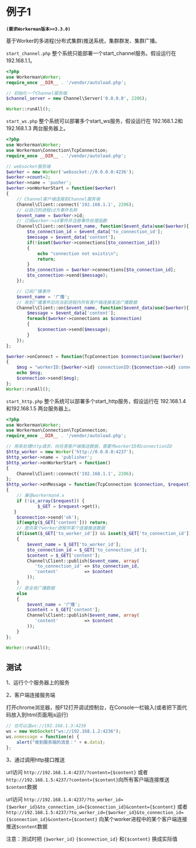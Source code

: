 # 例子1
**``` (要求Workerman版本>=3.3.0) ```**

基于Worker的多进程(分布式集群)推送系统，集群群发、集群广播。

`start_channel.php`
整个系统只能部署一个start_channel服务。假设运行在192.168.1.1。
```php
<?php
use Workerman\Worker;
require_once __DIR__ . '/vendor/autoload.php';

// 初始化一个Channel服务端
$channel_server = new Channel\Server('0.0.0.0', 2206);

Worker::runAll();
```

`start_ws.php`
整个系统可以部署多个start_ws服务，假设运行在 192.168.1.2和192.168.1.3 两台服务器上。
```php
<?php
use Workerman\Worker;
use Workerman\Connection\TcpConnection;
require_once __DIR__ . '/vendor/autoload.php';

// websocket服务端
$worker = new Worker('websocket://0.0.0.0:4236');
$worker->count=2;
$worker->name = 'pusher';
$worker->onWorkerStart = function($worker)
{
    // Channel客户端连接到Channel服务端
    Channel\Client::connect('192.168.1.1', 2206);
    // 以自己的进程id为事件名称
    $event_name = $worker->id;
    // 订阅worker->id事件并注册事件处理函数
    Channel\Client::on($event_name, function($event_data)use($worker){
        $to_connection_id = $event_data['to_connection_id'];
        $message = $event_data['content'];
        if(!isset($worker->connections[$to_connection_id]))
        {
            echo "connection not exists\n";
            return;
        }
        $to_connection = $worker->connections[$to_connection_id];
        $to_connection->send($message);
    });

    // 订阅广播事件
    $event_name = '广播';
    // 收到广播事件后向当前进程内所有客户端连接发送广播数据
    Channel\Client::on($event_name, function($event_data)use($worker){
        $message = $event_data['content'];
        foreach($worker->connections as $connection)
        {
            $connection->send($message);
        }
    });
};

$worker->onConnect = function(TcpConnection $connection)use($worker)
{
    $msg = "workerID:{$worker->id} connectionID:{$connection->id} connected\n";
    echo $msg;
    $connection->send($msg);
};
Worker::runAll();
```

`start_http.php`
整个系统可以部署多个start_http服务，假设运行在 192.168.1.4和192.168.1.5 两台服务器上。
```php
<?php
use Workerman\Worker;
use Workerman\Connection\TcpConnection;
require_once __DIR__ . '/vendor/autoload.php';

// 用来处理http请求，向任意客户端推送数据，需要传workerID和connectionID
$http_worker = new Worker('http://0.0.0.0:4237');
$http_worker->name = 'publisher';
$http_worker->onWorkerStart = function()
{
    Channel\Client::connect('192.168.1.1', 2206);
};
$http_worker->onMessage = function(TcpConnection $connection, $request)
{
    // 兼容workerman4.x
    if (!is_array($request)) {
            $_GET = $request->get();
   }
    $connection->send('ok');
    if(empty($_GET['content'])) return;
    // 是向某个worker进程中某个连接推送数据
    if(isset($_GET['to_worker_id']) && isset($_GET['to_connection_id']))
    {
        $event_name = $_GET['to_worker_id'];
        $to_connection_id = $_GET['to_connection_id'];
        $content = $_GET['content'];
        Channel\Client::publish($event_name, array(
           'to_connection_id' => $to_connection_id,
           'content'          => $content
        ));
    }
    // 是全局广播数据
    else
    {
        $event_name = '广播';
        $content = $_GET['content'];
        Channel\Client::publish($event_name, array(
           'content'          => $content
        ));
    }
};

Worker::runAll();
```

## 测试 
1、运行个个服务器上的服务

2、客户端连接服务端

打开chrome浏览器，按F12打开调试控制台，在Console一栏输入(或者把下面代码放入到html页面用js运行)

```javascript
// 也可以连ws://192.168.1.3:4236
ws = new WebSocket("ws://192.168.1.2:4236");
ws.onmessage = function(e) {
    alert("收到服务端的消息：" + e.data);
};
```

3、通过调用http接口推送

url访问 ```http://192.168.1.4:4237/?content={$content}```  或者  ```http://192.168.1.5:4237/?content={$content}```向所有客户端连接推送```$content```数据

url访问 ```http://192.168.1.4:4237/?to_worker_id={$worker_id}&to_connection_id={$connection_id}&content={$content}``` 或者```http://192.168.1.5:4237/?to_worker_id={$worker_id}&to_connection_id={$connection_id}&content={$content}``` 向某个worker进程中的某个客户端连接推送```$content```数据

注意：测试时把 ```{$worker_id}``` ```{$connection_id}``` 和```{$content}``` 换成实际值

